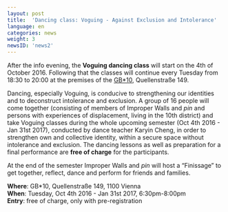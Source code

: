 ```yaml
---
layout: post
title:  'Dancing class: Voguing - Against Exclusion and Intolerance'
language: en
categories: news
weight: 3
newsID: 'news2'
---
```


After the info evening, the **Voguing dancing class** will start on the 4th of October 2016. Following that the classes will continue every Tuesday from 18:30 to 20:00 at the premises of the [GB*10](http://www.gbstern.at/10), Quellenstraße 149.

Dancing, especially Voguing, is conducive to strengthening our identities and to deconstruct intolerance and exclusion. A group of 16 people will come together (consisting of members of Improper Walls and *pin* and persons with experiences of displacement, living in the 10th district) and take Voguing classes during the whole upcoming semester (Oct 4th 2016 - Jan 31st 2017), conducted by dance teacher Karyin Cheng, in order to strengthen own and collective identity, within a secure space without intolerance and exclusion. The dancing lessons as well as preparation for a final performance are **free of charge** for the participants.

At the end of the semester Improper Walls and *pin* will host a “Finissage” to get together, reflect, dance and perform for friends and families.  

**Where**: GB*10, Quellenstraße 149, 1100 Vienna  
**When**: Tuesday, Oct 4th 2016 - Jan 31st 2017, 6:30pm-8:00pm  
**Entry**: free of charge, only with pre-registration
